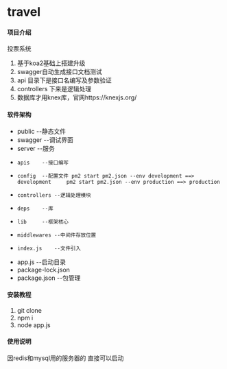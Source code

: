 # travel

#### 项目介绍
投票系统
1. 基于koa2基础上搭建升级
2. swagger自动生成接口文档测试
3. api 目录下是接口名编写及参数验证
4. controllers 下来是逻辑处理
5. 数据库才用knex库，官网https://knexjs.org/

#### 软件架构
- public  --静态文件
- swagger --调试界面
- server  --服务
-     apis    --接口编写
-     config  --配置文件 pm2 start pm2.json --env development ==> development     pm2 start pm2.json --env production ==> production 
-     controllers --逻辑处理模块
-     deps    --库
-     lib     --框架核心
-     middlewares --中间件存放位置
-     index.js    --文件引入
- app.js  --启动目录
- package-lock.json
- package.json    --包管理

#### 安装教程

1. git clone
2. npm i
3. node app.js

#### 使用说明
因redis和mysql用的服务器的
直接可以启动



